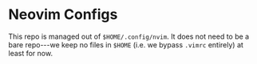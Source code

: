 # Neovim Configs

This repo is managed out of `$HOME/.config/nvim`.
It does not need to be a bare repo---we keep no files in `$HOME` (i.e. we bypass `.vimrc` entirely) at least for now.

